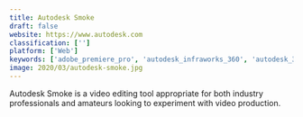 ```yaml
---
title: Autodesk Smoke
draft: false 
website: https://www.autodesk.com
classification: ['']
platform: ['Web']
keywords: ['adobe_premiere_pro', 'autodesk_infraworks_360', 'autodesk_3ds_max', 'autodesk_autocad', 'blender', 'cinema_4d', 'draftsight', 'fxhome_hitfilm', 'innovyze_micro_drainage', 'modo', 'makehuman', 'openscad', 'sculptgl', 'sculptris', 'sketchup', 'solidworks', 'virtualdub', 'zbrush']
image: 2020/03/autodesk-smoke.jpg
---
```

Autodesk Smoke is a video editing tool appropriate for both industry professionals and amateurs looking to experiment with video production.